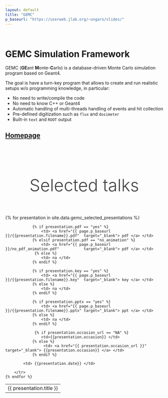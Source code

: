 ```yaml
---
layout: default
title: "GEMC"
p_baseurl: "https://userweb.jlab.org/~ungaro/slides/"
---
```


<br/>

# GEMC Simulation Framework

GEMC (**GE**ant **M**onte-**C**arlo) is a database-driven Monte Carlo simulation program based on Geant4.<br/>

The goal is have a turn-key program that allows
to create and run realistic setups w/o programming knowledge, in particular:
- No need to write/compile the code
- No need to know C++ or Geant4
- Automatic handling of multi-threads handling of events and hit collection
- Pre-defined digitization such as `flux` and `dosimeter`
- Built-in `text` and `ROOT` output


## [Homepage](https://gemc.github.io/home/)


<br/>

<div class="colored_band">

<br/><br/><br/>

<p style="text-align:center">
<span style="color:#444;font-weight:300;font-size:54px">Selected talks</span>
</p>

<br/><br/>
<table class="alternate">
	{% for presentation in site.data.gemc_selected_presentations %}
		<tr>
            <td> {{ presentation.title }} </td>

                {% if presentation.pdf == "yes" %}
                    <td> <a href="{{ page.p_baseurl }}/{{presentation.filename}}.pdf"  target="_blank"> pdf </a> </td>
                {% elsif presentation.pdf == "no_animation" %}
                    <td> <a href="{{ page.p_baseurl }}/no_pdf_animation.pdf"           target="_blank"> pdf </a> </td>
                 {% else %}
                    <td> na </td>
                {% endif %}

                {% if presentation.key == "yes" %}
                    <td> <a href="{{ page.p_baseurl }}/{{presentation.filename}}.key"  target="_blank"> key </a> </td>
                {% else %}
                    <td> na </td>
                {% endif %}

                {% if presentation.pptx == "yes" %}
                    <td> <a href="{{ page.p_baseurl }}/{{presentation.filename}}.pptx" target="_blank"> ppt </a> </td>
                {% else %}
                    <td> na </td>
                {% endif %}

                 {% if presentation.occasion_url == "NA" %}
                    <td>{{presentation.occasion}} </td>
                {% else %}
                     <td> <a href="{{ presentation.occasion_url }}"  target="_blank"> {{presentation.occasion}} </a> </td>
                {% endif %}

            <td> {{presentation.date}} </td>

        </tr>
	{% endfor %}

</table>
<br/><br/><br/>
</div>

